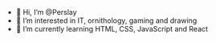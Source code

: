 - 👋 Hi, I’m @Perslay
- 👀 I’m interested in IT, ornithology, gaming and drawing
- 🌱 I’m currently learning HTML, CSS, JavaScript and React

<!---
Perslay/Perslay is a ✨ special ✨ repository because its `README.md` (this file) appears on your GitHub profile.
You can click the Preview link to take a look at your changes.
--->
